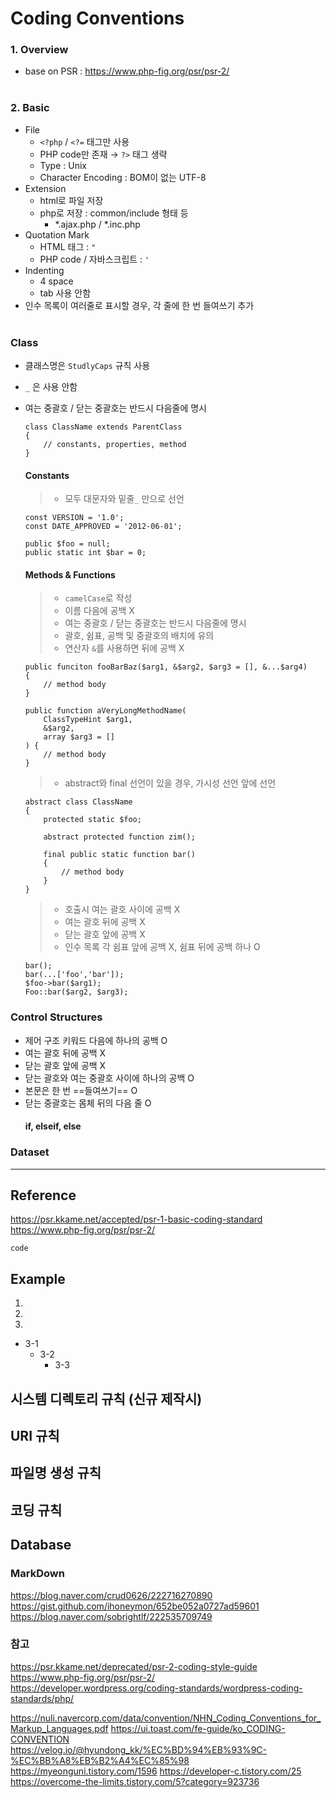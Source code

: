 # Coding Conventions

### 1. Overview
* base on PSR : <https://www.php-fig.org/psr/psr-2/>
<br><br>

### 2. Basic
* File
    + `<?php` / `<?=` 태그만 사용
    + PHP code만 존재 → `?>` 태그 생략
    + Type : Unix
    + Character Encoding : BOM이 없는 UTF-8
* Extension
    + html로 파일 저장
    + php로 저장 : common/include 형태 등
        - *.ajax.php / *.inc.php
* Quotation Mark
    + HTML 태그 : `"`
    + PHP code / 자바스크립트 : `'`
* Indenting
    + 4 space
    + tab 사용 안함
* 인수 목록이 여러줄로 표시할 경우, 각 줄에 한 번 들여쓰기 추가
<br><br>

### Class
* 클래스명은 `StudlyCaps` 규칙 사용
* `_` 은 사용 안함
* 여는 중괄호 / 닫는 중괄호는 반드시 다음줄에 명시
    ```
    class ClassName extends ParentClass
    {
        // constants, properties, method
    }
    ```

    #### Constants
    > + 모두 대문자와 밑줄`_` 만으로 선언
    ```
    const VERSION = '1.0';
    const DATE_APPROVED = '2012-06-01';
    ```
    ```
    public $foo = null;
    public static int $bar = 0;
    ```

    #### Methods & Functions
    > + `camelCase`로 작성
    > + 이름 다음에 공백 X
    > + 여는 중괄호 / 닫는 중괄호는 반드시 다음줄에 명시
    > + 괄호, 쉼표, 공백 및 중괄호의 배치에 유의
    > + 연산자 `&`를 사용하면 뒤에 공백 X
    ```
    public funciton fooBarBaz($arg1, &$arg2, $arg3 = [], &...$arg4)
    {
        // method body
    }
    ```
    ```
    public function aVeryLongMethodName(
        ClassTypeHint $arg1,
        &$arg2,
        array $arg3 = []
    ) {
        // method body
    }
    ```
    
    > + abstract와 final 선언이 있을 경우, 가시성 선언 앞에 선언
    ```
    abstract class ClassName
    {
        protected static $foo;

        abstract protected function zim();

        final public static function bar()
        {
            // method body
        }
    }
    ```
    
    > + 호출시 여는 괄호 사이에 공백 X
    > + 여는 괄호 뒤에 공백 X
    > + 닫는 괄호 앞에 공백 X
    > + 인수 목록 각 쉼표 앞에 공백 X, 쉼표 뒤에 공백 하나 O
    ```
    bar();
    bar(...['foo','bar']);
    $foo->bar($arg1);
    Foo::bar($arg2, $arg3);
    ```

### Control Structures
* 제어 구조 키워드 다음에 하나의 공백 O
* 여는 괄호 뒤에 공백 X
* 닫는 괄호 앞에 공백 X
* 닫는 괄호와 여는 중괄호 사이에 하나의 공백 O
* 본문은 한 번 ==들여쓰기== O
* 닫는 중괄호는 몸체 뒤의 다음 줄 O
    #### if, elseif, else





### 

### Dataset


----------------------------------
## Reference
https://psr.kkame.net/accepted/psr-1-basic-coding-standard   
https://www.php-fig.org/psr/psr-2/

<code>code</code>

## Example
1.
2.
3.
+ 3-1
  + 3-2
    + 3-3

## 시스템 디렉토리 규칙 (신규 제작시)
## URI 규칙
## 파일명 생성 규칙
## 코딩 규칙
## Database

### MarkDown
https://blog.naver.com/crud0626/222716270890   
https://gist.github.com/ihoneymon/652be052a0727ad59601
https://blog.naver.com/sobrightlf/222535709749

### 참고
https://psr.kkame.net/deprecated/psr-2-coding-style-guide
https://www.php-fig.org/psr/psr-2/
https://developer.wordpress.org/coding-standards/wordpress-coding-standards/php/

https://nuli.navercorp.com/data/convention/NHN_Coding_Conventions_for_Markup_Languages.pdf
https://ui.toast.com/fe-guide/ko_CODING-CONVENTION
https://velog.io/@hyundong_kk/%EC%BD%94%EB%93%9C-%EC%BB%A8%EB%B2%A4%EC%85%98
https://myeonguni.tistory.com/1596
https://developer-c.tistory.com/25
https://overcome-the-limits.tistory.com/5?category=923736
